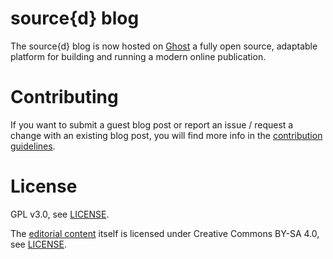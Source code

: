 # source{d} blog 

The source{d} blog is now hosted on [Ghost](https://ghost.org/) a fully open source, adaptable platform for building and running a modern online publication. 

# Contributing

If you want to submit a guest blog post or report an issue / request a change with an existing blog post, you will find more info in the [contribution guidelines](CONTRIBUTING.md).

# License

GPL v3.0, see [LICENSE](LICENSE).

The [editorial content](content) itself is licensed under Creative Commons BY-SA 4.0, see [LICENSE](content/LICENSE).
